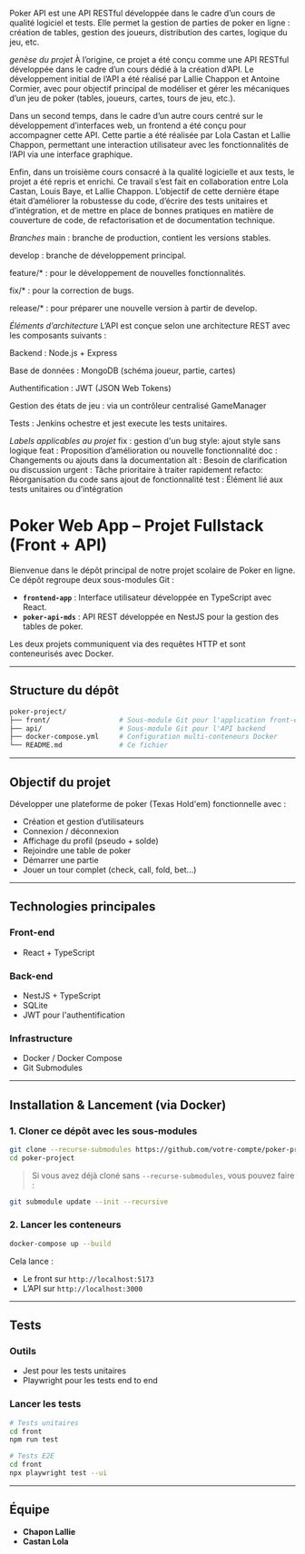 Poker API est une API RESTful développée dans le cadre d’un cours de qualité logiciel et tests. Elle permet la gestion de parties de poker en ligne : création de tables, gestion des joueurs, distribution des cartes, logique du jeu, etc.


*genèse du projet*
À l’origine, ce projet a été conçu comme une API RESTful développée dans le cadre d’un cours dédié à la création d’API. Le développement initial de l’API a été réalisé par Lallie Chappon et Antoine Cormier, avec pour objectif principal de modéliser et gérer les mécaniques d’un jeu de poker (tables, joueurs, cartes, tours de jeu, etc.).

Dans un second temps, dans le cadre d’un autre cours centré sur le développement d’interfaces web, un frontend a été conçu pour accompagner cette API. Cette partie a été réalisée par Lola Castan et Lallie Chappon, permettant une interaction utilisateur avec les fonctionnalités de l’API via une interface graphique.

Enfin, dans un troisième cours consacré à la qualité logicielle et aux tests, le projet a été repris et enrichi. Ce travail s’est fait en collaboration entre Lola Castan, Louis Baye, et Lallie Chappon. L’objectif de cette dernière étape était d’améliorer la robustesse du code, d’écrire des tests unitaires et d’intégration, et de mettre en place de bonnes pratiques en matière de couverture de code, de refactorisation et de documentation technique.


*Branches*
main : branche de production, contient les versions stables.

develop : branche de développement principal.

feature/* : pour le développement de nouvelles fonctionnalités.

fix/* : pour la correction de bugs.

release/* : pour préparer une nouvelle version à partir de develop.



*Éléments d’architecture*
L’API est conçue selon une architecture REST avec les composants suivants :

Backend : Node.js + Express

Base de données : MongoDB (schéma joueur, partie, cartes)

Authentification : JWT (JSON Web Tokens)

Gestion des états de jeu : via un contrôleur centralisé GameManager

Tests : Jenkins ochestre et jest execute les tests unitaires.


*Labels applicables au projet*
fix : gestion d'un bug
style: ajout style sans logique
feat : Proposition d’amélioration ou nouvelle fonctionnalité
doc : Changements ou ajouts dans la documentation
alt : Besoin de clarification ou discussion
urgent : Tâche prioritaire à traiter rapidement
refacto: Réorganisation du code sans ajout de fonctionnalité
test : Élément lié aux tests unitaires ou d’intégration

# Poker Web App – Projet Fullstack (Front + API)

Bienvenue dans le dépôt principal de notre projet scolaire de Poker en ligne. Ce dépôt regroupe deux sous-modules Git :

* **`frontend-app`** : Interface utilisateur développée en TypeScript avec React.
* **`poker-api-mds`** : API REST développée en NestJS pour la gestion des tables de poker.

Les deux projets communiquent via des requêtes HTTP et sont conteneurisés avec Docker.

---

## Structure du dépôt

```bash
poker-project/
├── front/                 # Sous-module Git pour l'application front-end
├── api/                   # Sous-module Git pour l'API backend
├── docker-compose.yml     # Configuration multi-conteneurs Docker
└── README.md              # Ce fichier
```

---

## Objectif du projet

Développer une plateforme de poker (Texas Hold'em) fonctionnelle avec :

* Création et gestion d’utilisateurs
* Connexion / déconnexion
* Affichage du profil (pseudo + solde)
* Rejoindre une table de poker
* Démarrer une partie
* Jouer un tour complet (check, call, fold, bet...)

---

## Technologies principales

### Front-end

* React + TypeScript

### Back-end

* NestJS + TypeScript
* SQLite
* JWT pour l'authentification

### Infrastructure

* Docker / Docker Compose
* Git Submodules

---

## Installation & Lancement (via Docker)

### 1. Cloner ce dépôt **avec les sous-modules**

```bash
git clone --recurse-submodules https://github.com/votre-compte/poker-project.git
cd poker-project
```

> Si vous avez déjà cloné sans `--recurse-submodules`, vous pouvez faire :

```bash
git submodule update --init --recursive
```

### 2. Lancer les conteneurs

```bash
docker-compose up --build
```

Cela lance :

* Le front sur `http://localhost:5173`
* L’API sur `http://localhost:3000`

---

## Tests

### Outils

* Jest pour les tests unitaires
* Playwright pour les tests end to end

### Lancer les tests

```bash
# Tests unitaires
cd front
npm run test

# Tests E2E
cd front
npx playwright test --ui
```

---

## Équipe

* **Chapon Lallie**
* **Castan Lola**
